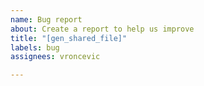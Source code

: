 ```yaml
---
name: Bug report
about: Create a report to help us improve
title: "[gen_shared_file]"
labels: bug
assignees: vroncevic

---
```



